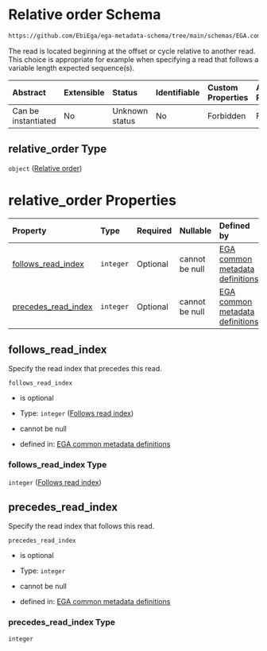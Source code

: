 # Relative order Schema

```txt
https://github.com/EbiEga/ega-metadata-schema/tree/main/schemas/EGA.common-definitions.json#/definitions/spot_descriptor/items/properties/read_specs/items/properties/relative_order
```

The read is located beginning at the offset or cycle relative to another read. This choice is appropriate for example when specifying a read that follows a variable length expected sequence(s).

| Abstract            | Extensible | Status         | Identifiable | Custom Properties | Additional Properties | Access Restrictions | Defined In                                                                                           |
| :------------------ | :--------- | :------------- | :----------- | :---------------- | :-------------------- | :------------------ | :--------------------------------------------------------------------------------------------------- |
| Can be instantiated | No         | Unknown status | No           | Forbidden         | Forbidden             | none                | [EGA.common-definitions.json\*](../../../schemas/EGA.common-definitions.json "open original schema") |

## relative\_order Type

`object` ([Relative order](ega-12-definitions-spot-descriptor-spot-decode-spec-properties-read-specs-read-spec-properties-relative-order.md))

# relative\_order Properties

| Property                                      | Type      | Required | Nullable       | Defined by                                                                                                                                                                                                                                                                                                                                                                                               |
| :-------------------------------------------- | :-------- | :------- | :------------- | :------------------------------------------------------------------------------------------------------------------------------------------------------------------------------------------------------------------------------------------------------------------------------------------------------------------------------------------------------------------------------------------------------- |
| [follows\_read\_index](#follows_read_index)   | `integer` | Optional | cannot be null | [EGA common metadata definitions](ega-12-definitions-spot-descriptor-spot-decode-spec-properties-read-specs-read-spec-properties-relative-order-properties-follows-read-index.md "https://github.com/EbiEga/ega-metadata-schema/tree/main/schemas/EGA.common-definitions.json#/definitions/spot_descriptor/items/properties/read_specs/items/properties/relative_order/properties/follows_read_index")   |
| [precedes\_read\_index](#precedes_read_index) | `integer` | Optional | cannot be null | [EGA common metadata definitions](ega-12-definitions-spot-descriptor-spot-decode-spec-properties-read-specs-read-spec-properties-relative-order-properties-precedes_read_index.md "https://github.com/EbiEga/ega-metadata-schema/tree/main/schemas/EGA.common-definitions.json#/definitions/spot_descriptor/items/properties/read_specs/items/properties/relative_order/properties/precedes_read_index") |

## follows\_read\_index

Specify the read index that precedes this read.

`follows_read_index`

* is optional

* Type: `integer` ([Follows read index](ega-12-definitions-spot-descriptor-spot-decode-spec-properties-read-specs-read-spec-properties-relative-order-properties-follows-read-index.md))

* cannot be null

* defined in: [EGA common metadata definitions](ega-12-definitions-spot-descriptor-spot-decode-spec-properties-read-specs-read-spec-properties-relative-order-properties-follows-read-index.md "https://github.com/EbiEga/ega-metadata-schema/tree/main/schemas/EGA.common-definitions.json#/definitions/spot_descriptor/items/properties/read_specs/items/properties/relative_order/properties/follows_read_index")

### follows\_read\_index Type

`integer` ([Follows read index](ega-12-definitions-spot-descriptor-spot-decode-spec-properties-read-specs-read-spec-properties-relative-order-properties-follows-read-index.md))

## precedes\_read\_index

Specify the read index that follows this read.

`precedes_read_index`

* is optional

* Type: `integer`

* cannot be null

* defined in: [EGA common metadata definitions](ega-12-definitions-spot-descriptor-spot-decode-spec-properties-read-specs-read-spec-properties-relative-order-properties-precedes_read_index.md "https://github.com/EbiEga/ega-metadata-schema/tree/main/schemas/EGA.common-definitions.json#/definitions/spot_descriptor/items/properties/read_specs/items/properties/relative_order/properties/precedes_read_index")

### precedes\_read\_index Type

`integer`
